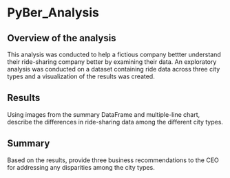 # PyBer_Analysis

## Overview of the analysis

This analysis was conducted to help a fictious company bettter understand their ride-sharing company better by examining their data. An exploratory analysis was conducted on a dataset containing ride data across three city types and a visualization of the results was created.

## Results

Using images from the summary DataFrame and multiple-line chart, describe the differences in ride-sharing data among the different city types.

## Summary

Based on the results, provide three business recommendations to the CEO for addressing any disparities among the city types.